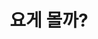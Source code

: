 ---
title: "요게 몰까?"
categories: 
  - blogging
last_modified_at: 2020-03-06T13:00:00+09:00
toc: true
---